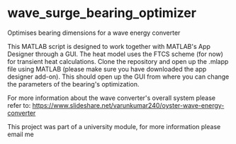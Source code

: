 # wave_surge_bearing_optimizer
Optimises bearing dimensions for a wave energy converter

This MATLAB script is designed to work together with MATLAB's App Designer through a GUI. The heat model uses the FTCS scheme (for now)
for transient heat calculations. Clone the repository and open up the .mlapp file using MATLAB (please make sure you have downloaded the 
app designer add-on). This should open up the GUI from where you can change the parameters of the bearing's optimization.

For more information about the wave converter's overall system please refer to: https://www.slideshare.net/varunkumar240/oyster-wave-energy-converter

This project was part of a university module, for more information please email me


